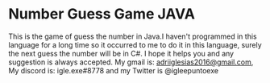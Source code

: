 # Number Guess Game JAVA
This is the game of guess the number in Java.I haven't programmed in this language for a long time so it occurred to me to do it in this language, surely the next guess the number will be in C#. I hope it helps you and any suggestion is always accepted. My gmail is: adriiglesias2016@gmail.com, My discord is: igle.exe#8778 and my Twitter is @igleepuntoexe
